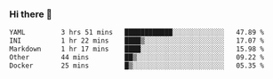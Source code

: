 ### Hi there 👋

<!--
**urzz/urzz** is a ✨ _special_ ✨ repository because its `README.md` (this file) appears on your GitHub profile.

Here are some ideas to get you started:

- 🔭 I’m currently working on ...
- 🌱 I’m currently learning ...
- 👯 I’m looking to collaborate on ...
- 🤔 I’m looking for help with ...
- 💬 Ask me about ...
- 📫 How to reach me: ...
- 😄 Pronouns: ...
- ⚡ Fun fact: ...
-->

<!--START_SECTION:waka-->

```txt
YAML         3 hrs 51 mins   ████████████░░░░░░░░░░░░░   47.89 %
INI          1 hr 22 mins    ████▒░░░░░░░░░░░░░░░░░░░░   17.07 %
Markdown     1 hr 17 mins    ████░░░░░░░░░░░░░░░░░░░░░   15.98 %
Other        44 mins         ██▒░░░░░░░░░░░░░░░░░░░░░░   09.22 %
Docker       25 mins         █▒░░░░░░░░░░░░░░░░░░░░░░░   05.35 %
```

<!--END_SECTION:waka-->
